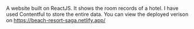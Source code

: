 A website built on ReactJS. It shows the room records of a hotel. 
I have used Contentful to store the entire data.
You can view the deployed verison on https://beach-resort-saga.netlify.app/
